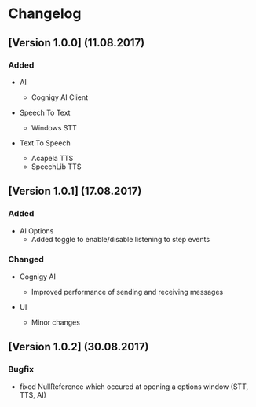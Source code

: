 # Changelog
## [Version 1.0.0] (11.08.2017)

### Added
 - AI
    - Cognigy AI Client

- Speech To Text
    - Windows STT

- Text To Speech
    - Acapela TTS
    - SpeechLib TTS

## [Version 1.0.1] (17.08.2017)

### Added
- AI Options
    - Added toggle to enable/disable listening to step events

### Changed
- Cognigy AI
    - Improved performance of sending and receiving messages

- UI
    - Minor changes

## [Version 1.0.2] (30.08.2017)

### Bugfix
- fixed NullReference which occured at opening a options window (STT, TTS, AI)